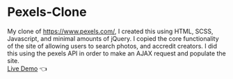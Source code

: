 # Pexels-Clone
My clone of https://www.pexels.com/, I created this using HTML, SCSS, Javascript, and minimal amounts of jQuery. I copied the core functionality of the site of allowing users to search photos, and accredit creators. I did this using the pexels API in order to make an AJAX request and populate the site. 
<br>
[Live Demo](https://moralessa.github.io/Pexels-Clone/)
:point_left: